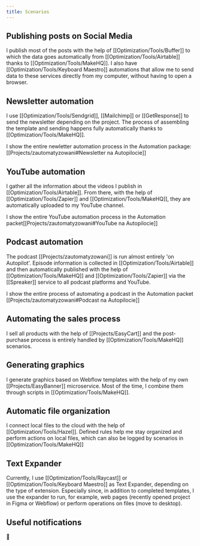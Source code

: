 ```yaml
---
title: Scenarios
---
```


## Publishing posts on Social Media
I publish most of the posts with the help of [[Optimization/Tools/Buffer]] to which the data goes automatically from [[Optimization/Tools/Airtable]] thanks to [[Optimization/Tools/MakeHQ]]. I also have [[Optimization/Tools/Keyboard Maestro]] automations that allow me to send data to these services directly from my computer, without having to open a browser.

## Newsletter automation
I use [[Optimization/Tools/Sendgrid]], [[Mailchimp]] or [[GetResponse]] to send the newsletter depending on the project. The process of assembling the template and sending happens fully automatically thanks to [[Optimization/Tools/MakeHQ]].

I show the entire newletter automation process in the Automation package:[[Projects/zautomatyzowani#Newsletter na Autopilocie]]

## YouTube automation
I gather all the information about the videos I publish in [[Optimization/Tools/Airtable]]. From there, with the help of [[Optimization/Tools/Zapier]] and [[Optimization/Tools/MakeHQ]], they are automatically uploaded to my YouTube channel.

I show the entire YouTube automation process in the Automation packet[[Projects/zautomatyzowani#YouTube na Autopilocie]]

## Podcast automation
The podcast [[Projects/zautomatyzowani]] is run almost entirely 'on Autopilot'. Episode information is collected in [[Optimization/Tools/Airtable]] and then automatically published with the help of [[Optimization/Tools/MakeHQ]] and [[Optimization/Tools/Zapier]] via the [[Spreaker]] service to all podcast platforms and YouTube.

I show the entire process of automating a podcast in the Automation packet
[[Projects/zautomatyzowani#Podcast na Autopilocie]]

## Automating the sales process
I sell all products with the help of [[Projects/EasyCart]] and the post-purchase process is entirely handled by [[Optimization/Tools/MakeHQ]] scenarios.

## Generating graphics
I generate graphics based on Webflow templates with the help of my own [[Projects/EasyBanner]] microservice. Most of the time, I combine them through scripts in [[Optimization/Tools/MakeHQ]].

## Automatic file organization
I connect local files to the cloud with the help of [[Optimization/Tools/Hazel]]. Defined rules help me stay organized and perform actions on local files, which can also be logged by scenarios in [[Optimization/Tools/MakeHQ]]

## Text Expander
Currently, I use [[Optimization/Tools/Raycast]] or [[Optimization/Tools/Keyboard Maestro]] as Text Expander, depending on the type of extension. Especially since, in addition to completed templates, I use the expander to run, for example, web pages (recently opened project in Figma or Webflow) or perform operations on files (move to desktop).

## Useful notifications
🚧
